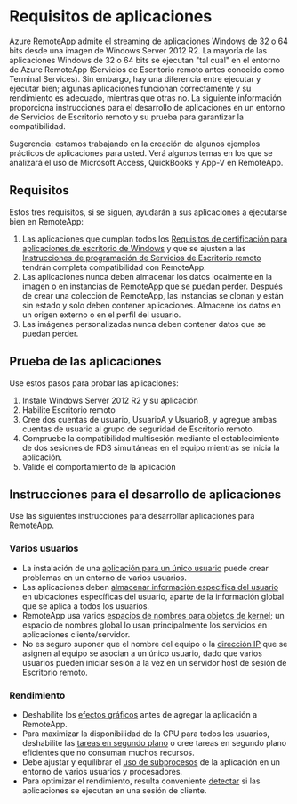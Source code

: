 
<properties
    pageTitle="Requisitos de las aplicaciones para RemoteApp de Azure | Microsoft Azure"
    description="Conozca los requisitos de las aplicaciones que desea usar en Azure RemoteApp"
    services="remoteapp"
    documentationCenter=""
    authors="lizap"
    manager="mbaldwin" />

<tags
    ms.service="remoteapp"
    ms.workload="compute"
    ms.tgt_pltfrm="na"
    ms.devlang="na"
    ms.topic="article"
    ms.date="06/13/2016"
    ms.author="elizapo" />



# Requisitos de aplicaciones
Azure RemoteApp admite el streaming de aplicaciones Windows de 32 o 64 bits desde una imagen de Windows Server 2012 R2. La mayoría de las aplicaciones Windows de 32 o 64 bits se ejecutan "tal cual" en el entorno de Azure RemoteApp (Servicios de Escritorio remoto antes conocido como Terminal Services). Sin embargo, hay una diferencia entre ejecutar y ejecutar bien; algunas aplicaciones funcionan correctamente y su rendimiento es adecuado, mientras que otras no. La siguiente información proporciona instrucciones para el desarrollo de aplicaciones en un entorno de Servicios de Escritorio remoto y su prueba para garantizar la compatibilidad.

Sugerencia: estamos trabajando en la creación de algunos ejemplos prácticos de aplicaciones para usted. Verá algunos temas en los que se analizará el uso de Microsoft Access, QuickBooks y App-V en RemoteApp.

## Requisitos
Estos tres requisitos, si se siguen, ayudarán a sus aplicaciones a ejecutarse bien en RemoteApp:

1.	Las aplicaciones que cumplan todos los [Requisitos de certificación para aplicaciones de escritorio de Windows](https://msdn.microsoft.com/library/windows/desktop/hh749939.aspx) y que se ajusten a las [Instrucciones de programación de Servicios de Escritorio remoto](https://msdn.microsoft.com/library/aa383490.aspx) tendrán completa compatibilidad con RemoteApp.
2.	Las aplicaciones nunca deben almacenar los datos localmente en la imagen o en instancias de RemoteApp que se puedan perder. Después de crear una colección de RemoteApp, las instancias se clonan y están sin estado y solo deben contener aplicaciones. Almacene los datos en un origen externo o en el perfil del usuario.
3.	Las imágenes personalizadas nunca deben contener datos que se puedan perder.  

## Prueba de las aplicaciones
Use estos pasos para probar las aplicaciones:

1.	Instale Windows Server 2012 R2 y su aplicación
2.	Habilite Escritorio remoto
3.	Cree dos cuentas de usuario, UsuarioA y UsuarioB, y agregue ambas cuentas de usuario al grupo de seguridad de Escritorio remoto.
4.	Compruebe la compatibilidad multisesión mediante el establecimiento de dos sesiones de RDS simultáneas en el equipo mientras se inicia la aplicación.
5.	Valide el comportamiento de la aplicación

## Instrucciones para el desarrollo de aplicaciones
Use las siguientes instrucciones para desarrollar aplicaciones para RemoteApp.

### Varios usuarios

- La instalación de una [aplicación para un único usuario](https://msdn.microsoft.com/library/aa380661.aspx) puede crear problemas en un entorno de varios usuarios.
- Las aplicaciones deben [almacenar información específica del usuario](https://msdn.microsoft.com/library/aa383452.aspx) en ubicaciones específicas del usuario, aparte de la información global que se aplica a todos los usuarios.
- RemoteApp usa varios [espacios de nombres para objetos de kernel](https://msdn.microsoft.com/library/aa382954.aspx); un espacio de nombres global lo usan principalmente los servicios en aplicaciones cliente/servidor.
- No es seguro suponer que el nombre del equipo o la [dirección IP](https://msdn.microsoft.com/library/aa382942.aspx) que se asignen al equipo se asocian a un único usuario, dado que varios usuarios pueden iniciar sesión a la vez en un servidor host de sesión de Escritorio remoto.

### Rendimiento
- Deshabilite los [efectos gráficos](https://msdn.microsoft.com/library/aa380822.aspx) antes de agregar la aplicación a RemoteApp.
- Para maximizar la disponibilidad de la CPU para todos los usuarios, deshabilite las [tareas en segundo plano](https://msdn.microsoft.com/library/aa380665.aspx) o cree tareas en segundo plano eficientes que no consuman muchos recursos.
- Debe ajustar y equilibrar el [uso de subprocesos](https://msdn.microsoft.com/library/aa383520.aspx) de la aplicación en un entorno de varios usuarios y procesadores.
- Para optimizar el rendimiento, resulta conveniente [detectar](https://msdn.microsoft.com/library/aa380798.aspx) si las aplicaciones se ejecutan en una sesión de cliente.

<!---HONumber=AcomDC_0622_2016-->